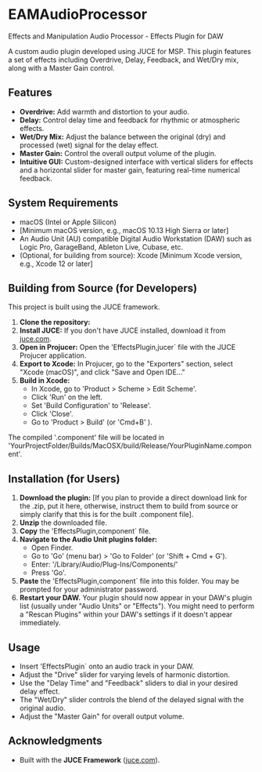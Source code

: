 # EAMAudioProcessor
Effects and Manipulation Audio Processor - Effects Plugin for DAW


A custom audio plugin developed using JUCE for MSP. This plugin features a set of effects including Overdrive, Delay, Feedback, and Wet/Dry mix, along with a Master Gain control.

## Features

* **Overdrive:** Add warmth and distortion to your audio.
* **Delay:** Control delay time and feedback for rhythmic or atmospheric effects.
* **Wet/Dry Mix:** Adjust the balance between the original (dry) and processed (wet) signal for the delay effect.
* **Master Gain:** Control the overall output volume of the plugin.
* **Intuitive GUI:** Custom-designed interface with vertical sliders for effects and a horizontal slider for master gain, featuring real-time numerical feedback.

## System Requirements

* macOS (Intel or Apple Silicon)
* [Minimum macOS version, e.g., macOS 10.13 High Sierra or later]
* An Audio Unit (AU) compatible Digital Audio Workstation (DAW) such as Logic Pro, GarageBand, Ableton Live, Cubase, etc.
* (Optional, for building from source): Xcode [Minimum Xcode version, e.g., Xcode 12 or later]

## Building from Source (for Developers)

This project is built using the JUCE framework.

1.  **Clone the repository:**
2.  **Install JUCE:** If you don't have JUCE installed, download it from [juce.com](https://juce.com/).
3.  **Open in Projucer:** Open the 'EffectsPlugin,jucer` file with the JUCE Projucer application.
4.  **Export to Xcode:** In Projucer, go to the "Exporters" section, select "Xcode (macOS)", and click "Save and Open IDE..."
5.  **Build in Xcode:**
    * In Xcode, go to 'Product > Scheme > Edit Scheme'.
    * Click 'Run' on the left.
    * Set 'Build Configuration' to 'Release'.
    * Click 'Close'.
    * Go to 'Product > Build' (or 'Cmd+B' ).

The compiled '.component' file will be located in 'YourProjectFolder/Builds/MacOSX/build/Release/YourPluginName.component'.

## Installation (for Users)

1.  **Download the plugin:** [If you plan to provide a direct download link for the .zip, put it here, otherwise, instruct them to build from source or simply clarify that this is for the built .component file].
2.  **Unzip** the downloaded file.
3.  **Copy** the 'EffectsPlugin,component` file.
4.  **Navigate to the Audio Unit plugins folder:**
    * Open Finder.
    * Go to 'Go' (menu bar) > 'Go to Folder' (or 'Shift + Cmd + G').
    * Enter: '/Library/Audio/Plug-Ins/Components/'
    * Press 'Go'.
5.  **Paste** the 'EffectsPlugin,component` file into this folder. You may be prompted for your administrator password.
6.  **Restart your DAW.** Your plugin should now appear in your DAW's plugin list (usually under "Audio Units" or "Effects"). You might need to perform a "Rescan Plugins" within your DAW's settings if it doesn't appear immediately.

## Usage

* Insert 'EffectsPlugin` onto an audio track in your DAW.
* Adjust the "Drive" slider for varying levels of harmonic distortion.
* Use the "Delay Time" and "Feedback" sliders to dial in your desired delay effect.
* The "Wet/Dry" slider controls the blend of the delayed signal with the original audio.
* Adjust the "Master Gain" for overall output volume.

## Acknowledgments

* Built with the **JUCE Framework** ([juce.com](https://juce.com/)).
